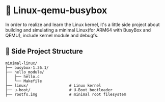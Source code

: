 # 🐧 Linux-qemu-busybox
In order to realize and learn the Linux kernel, it's a little side project about building and simulating a minimal Linux(for ARM64 with BusyBox and QEMU), include kernel module and debugfs.

## 📁 Side Project Structure

```text
minimal-linux/
├── busybox-1.36.1/
├── hello_module/
│   ├── hello.c
│   └── Makefile
├── linux/                  # Linux kernel
├── u-boot/                 # U-Boot bootloader
├── rootfs.img              # minimal root filesystem
```

